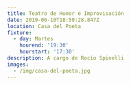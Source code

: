 ```yaml
---
title: Teatro de Humor e Improvisación
date: 2019-06-10T18:59:28.847Z
location: Casa del Poeta
fixture:
  - day: Martes
    hourend: '19:30'
    hourstart: '17:30'
description: A cargo de Rocío Spinelli
images:
  - /img/casa-del-poeta.jpg
---
```


